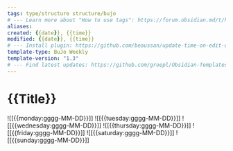 ```yaml
---
tags: type/structure structure/bujo
# --- Learn more about "How to use tags": https://forum.obsidian.md/t/how-to-use-tags/
aliases: 
created: {{date}}, {{time}}
modified: {{date}}, {{time}}
# --- Install plugin: https://github.com/beaussan/update-time-on-edit-obsidian
template-type: BuJo Weekly
template-version: "1.3"
# --- Find latest updates: https://github.com/groepl/Obsidian-Templates
---
```


# {{Title}}


![[{{monday:gggg-MM-DD}}]] 
![[{{tuesday:gggg-MM-DD}}]] 
![[{{wednesday:gggg-MM-DD}}]] 
![[{{thursday:gggg-MM-DD}}]] 
![[{{friday:gggg-MM-DD}}]] 
![[{{saturday:gggg-MM-DD}}]]
![[{{sunday:gggg-MM-DD}}]]